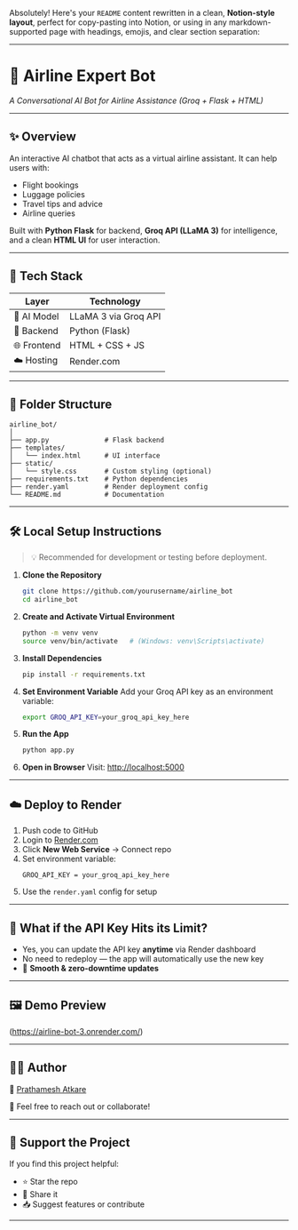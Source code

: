 Absolutely! Here's your `README` content rewritten in a clean, **Notion-style layout**, perfect for copy-pasting into Notion, or using in any markdown-supported page with headings, emojis, and clear section separation:

---

# 🛫 **Airline Expert Bot**  
*A Conversational AI Bot for Airline Assistance (Groq + Flask + HTML)*

---

## ✨ **Overview**

An interactive AI chatbot that acts as a virtual airline assistant. It can help users with:

- Flight bookings  
- Luggage policies  
- Travel tips and advice  
- Airline queries

Built with **Python Flask** for backend, **Groq API (LLaMA 3)** for intelligence, and a clean **HTML UI** for user interaction.

---

## 🧠 **Tech Stack**

| Layer        | Technology               |
|--------------|---------------------------|
| 💬 AI Model  | LLaMA 3 via Groq API      |
| 🧰 Backend   | Python (Flask)            |
| 🌐 Frontend | HTML + CSS + JS           |
| ☁️ Hosting  | Render.com                |

---

## 📁 **Folder Structure**

```
airline_bot/
│
├── app.py              # Flask backend
├── templates/
│   └── index.html      # UI interface
├── static/
│   └── style.css       # Custom styling (optional)
├── requirements.txt    # Python dependencies
├── render.yaml         # Render deployment config
└── README.md           # Documentation
```

---

## 🛠️ **Local Setup Instructions**

> 💡 Recommended for development or testing before deployment.

1. **Clone the Repository**
   ```bash
   git clone https://github.com/yourusername/airline_bot
   cd airline_bot
   ```

2. **Create and Activate Virtual Environment**
   ```bash
   python -m venv venv
   source venv/bin/activate   # (Windows: venv\Scripts\activate)
   ```

3. **Install Dependencies**
   ```bash
   pip install -r requirements.txt
   ```

4. **Set Environment Variable**
   Add your Groq API key as an environment variable:
   ```bash
   export GROQ_API_KEY=your_groq_api_key_here
   ```

5. **Run the App**
   ```bash
   python app.py
   ```

6. **Open in Browser**
   Visit: [http://localhost:5000](http://localhost:5000)

---

## ☁️ **Deploy to Render**

1. Push code to GitHub
2. Login to [Render.com](https://render.com/)
3. Click **New Web Service** → Connect repo
4. Set environment variable:
   ```
   GROQ_API_KEY = your_groq_api_key_here
   ```
5. Use the `render.yaml` config for setup

---

## 🔁 **What if the API Key Hits its Limit?**

- Yes, you can update the API key **anytime** via Render dashboard
- No need to redeploy — the app will automatically use the new key
- 🔁 **Smooth & zero-downtime updates**

---

## 🖼️ **Demo Preview**

(https://airline-bot-3.onrender.com/)

---

## 🧑‍💻 **Author**

👤 [Prathamesh Atkare](https://github.com/prathameshatkare)

📧 Feel free to reach out or collaborate!

---

## 🌟 **Support the Project**

If you find this project helpful:
- ⭐ Star the repo
- 🔁 Share it
- 📥 Suggest features or contribute

---
